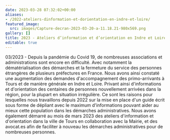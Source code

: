 ```yaml
---
date: 2023-03-28 07:32:02+00:00
aliases:
- /2022-ateliers-dinformation-et-dorientation-en-indre-et-loire/
featured_image:
  src: images/Capture-decran-2023-03-20-a-11.18.21-980x569.png
gallery: []
title: 2023 - Ateliers d’information et d’orientation en Indre et Loire 
editable: true
---
```

03/2023 - Depuis la pandémie du Covid 19, de nombreuses associations et administrations sont encore en difficulté. Avec notamment la dématérialisation des démarches et la fermeture du service des personnes étrangères de plusieurs préfectures en France. Nous avons ainsi constaté une augmentation des demandes d'accompagnement des primo-arrivants à Tours et de manière générale en Indre et Loire. Privant ainsi d'informations et d'orientation des centaines de personnes nouvellement arrivées dans la région, pour la plupart en situation irrégulière. Ce sont les raisons pour lesquelles nous travaillons depuis 2022 sur la mise en place d'un guide écrit sous forme de dépliant avec le maximum d'informations pouvant aider au mieux cette population dans les démarches administratives. Nous avons également démarré au mois de mars 2023 des ateliers d'information et d'orientation dans la ville de Tours en collaboration avec la Mairie, et des avocat.es afin de faciliter à nouveau les démarches administratives pour de nombreuses personnes.
